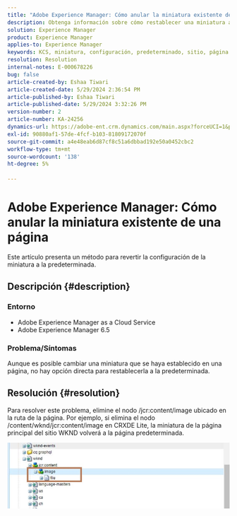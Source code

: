 ```yaml
---
title: "Adobe Experience Manager: Cómo anular la miniatura existente de una página"
description: Obtenga información sobre cómo restablecer una miniatura a valores predeterminados.
solution: Experience Manager
product: Experience Manager
applies-to: Experience Manager
keywords: KCS, miniatura, configuración, predeterminado, sitio, página
resolution: Resolution
internal-notes: E-000678226
bug: false
article-created-by: Eshaa Tiwari
article-created-date: 5/29/2024 2:36:54 PM
article-published-by: Eshaa Tiwari
article-published-date: 5/29/2024 3:32:26 PM
version-number: 2
article-number: KA-24256
dynamics-url: https://adobe-ent.crm.dynamics.com/main.aspx?forceUCI=1&pagetype=entityrecord&etn=knowledgearticle&id=27b8bddf-c81d-ef11-840b-6045bd026dc7
exl-id: 90880af1-57de-4fcf-b103-81809172070f
source-git-commit: a4e48eab6d87cf8c51a6dbbad192e50a0452cbc2
workflow-type: tm+mt
source-wordcount: '138'
ht-degree: 5%

---
```


# Adobe Experience Manager: Cómo anular la miniatura existente de una página


Este artículo presenta un método para revertir la configuración de la miniatura a la predeterminada.

## Descripción {#description}


### <b>Entorno</b>

- Adobe Experience Manager as a Cloud Service
- Adobe Experience Manager 6.5


### Problema/Síntomas

Aunque es posible cambiar una miniatura que se haya establecido en una página, no hay opción directa para restablecerla a la predeterminada.


## Resolución {#resolution}


Para resolver este problema, elimine el nodo /jcr:content/image ubicado en la ruta de la página. Por ejemplo, si elimina el nodo /content/wknd/jcr:content/image en CRXDE Lite, la miniatura de la página principal del sitio WKND volverá a la página predeterminada.

![](assets/7ba6cb6c-0e14-ef11-9f89-6045bd06eea5.png)
